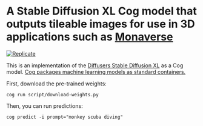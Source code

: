 # A Stable Diffusion XL Cog model that outputs tileable images for use in 3D applications such as [Monaverse](https://monaverse.com)

[![Replicate](https://replicate.com/pwntus/material-diffusion-v2.1/badge)](https://replicate.com/pwntus/material-diffusion-v2.1)

This is an implementation of the [Diffusers Stable Diffusion XL](https://huggingface.co/stabilityai/stable-diffusion-xl-base-1.0) as a Cog model. [Cog packages machine learning models as standard containers.](https://github.com/replicate/cog)

First, download the pre-trained weights:

    cog run script/download-weights.py

Then, you can run predictions:

    cog predict -i prompt="monkey scuba diving"
